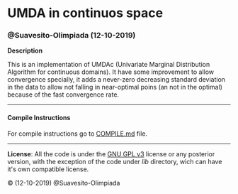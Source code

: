 # UMDA in continuos space

### @Suavesito-Olimpiada (12-10-2019)

**Description**

This is an implementation of UMDAc (Univariate Marginal Distribution Algorithm for continuous domains). It have some improvement to
allow convergence specially, it adds a never-zero decreasing standard deviation in the data to allow not falling in near-optimal
poins (an not in the optimal) because of the fast convergence rate.

---

#### Compile Instructions

For compile instructions go to [COMPILE.md](./COMPILE.md) file.

---

**License**: All the code is under the [GNU GPL v3](https://www.gnu.org/licenses/gpl.html) license or any posterior version, with the exception of the code under _lib_ directory, wich can have it's own compatible license.

:copyright: (12-10-2019) @Suavesito-Olimpiada
